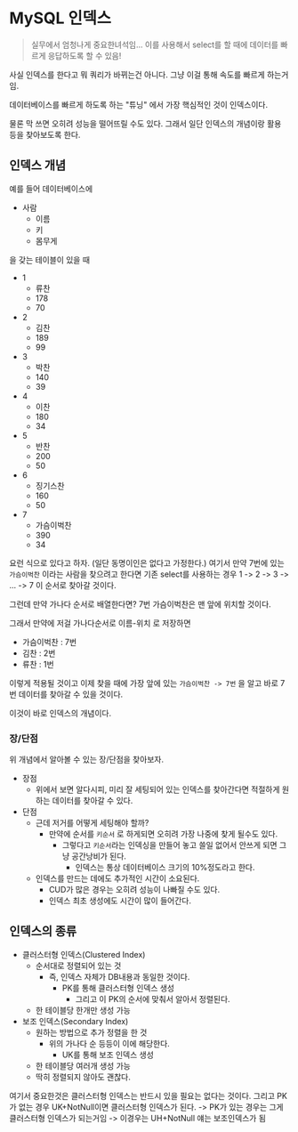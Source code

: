 # MySQL 인덱스

> 실무에서 엄청나게 중요한녀석임...
> 이를 사용해서 select를 할 때에 데이터를 빠르게 응답하도록 할 수 있음!

사실 인덱스를 한다고 뭐 쿼리가 바뀌는건 아니다.
그냥 이걸 통해 속도를 빠르게 하는거임.

데이터베이스를 빠르게 하도록 하는 "튜닝" 에서 가장 핵심적인 것이 인덱스이다.

물론 막 쓰면 오히려 성능을 떨어뜨릴 수도 있다.
그래서 일단 인덱스의 개념이랑 활용 등을 찾아보도록 한다.

## 인덱스 개념

예를 들어 데이터베이스에 

* 사람
    * 이름
    * 키
    * 몸무게

을 갖는 테이블이 있을 때

* 1
    * 류찬
    * 178
    * 70
* 2
    * 김찬
    * 189
    * 99
* 3
    * 박찬
    * 140
    * 39
* 4
    * 이찬
    * 180
    * 34
* 5
    * 반찬
    * 200
    * 50
* 6
    * 징기스찬
    * 160
    * 50
* 7
    * 가슴이벅찬
    * 390
    * 34

요런 식으로 있다고 하자. (일단 동명이인은 없다고 가정한다.)
여기서 만약 7번에 있는 `가슴이벅찬` 이라는 사람을 찾으려고 한다면 기존 select를 사용하는 경우 
1 -> 2 -> 3 -> ... -> 7
이 순서로 찾아갈 것이다.

그런데 만약 가나다 순서로 배열한다면?
7번 가슴이벅찬은 맨 앞에 위치할 것이다.

그래서 만약에 저걸 가나다순서로 이름-위치 로 저장하면

* 가슴이벅찬 : 7번
* 김찬 : 2번
* 류찬 : 1번

이렇게 적용될 것이고 이제 찾을 때에 가장 앞에 있는 `가슴이벅찬 -> 7번` 을 알고 바로 7번 데이터를 찾아갈 수 있을 것이다.

이것이 바로 인덱스의 개념이다.

### 장/단점

위 개념에서 알아볼 수 있는 장/단점을 찾아보자.

* 장점
    * 위에서 보면 알다시피, 미리 잘 세팅되어 있는 인덱스를 찾아간다면 적절하게 원하는 데이터를 찾아갈 수 있다.
* 단점
    * 근데 저거를 어떻게 세팅해야 할까?
        * 만약에 순서를 `키순서` 로 하게되면 오히려 가장 나중에 찾게 될수도 있다.
            * 그렇다고 `키순서`라는 인덱싱을 만들어 놓고 쓸일 없어서 안쓰게 되면 그냥 공간낭비가 된다.
                * 인덱스는 통상 데이터베이스 크기의 10%정도라고 한다.
    * 인덱스를 만드는 데에도 추가적인 시간이 소요된다.
        * CUD가 많은 경우는 오히려 성능이 나빠질 수도 있다.
        * 인덱스 최초 생성에도 시간이 많이 들어간다.


## 인덱스의 종류

* 클러스터형 인덱스(Clustered Index)
    * 순서대로 정렬되어 있는 것
        * 즉, 인덱스 자체가 DB내용과 동일한 것이다.
            * PK를 통해 클러스터형 인덱스 생성
                * 그리고 이 PK의 순서에 맞춰서 알아서 정렬된다.
    * 한 테이블당 한개만 생성 가능
* 보조 인덱스(Secondary Index)
    * 원하는 방법으로 추가 정렬을 한 것
        * 위의 가나다 순 등등이 이에 해당한다.
            * UK를 통해 보조 인덱스 생성
    * 한 테이블당 여러개 생성 가능
    * 딱히 정렬되지 않아도 괜찮다.

여기서 중요한것은 클러스터형 인덱스는 반드시 있을 필요는 없다는 것이다.
그리고 PK가 없는 경우 UK+NotNull이면 클러스터형 인덱스가 된다. -> PK가 있는 경우는 그게 클러스터형 인덱스가 되는거임 -> 이경우는 UH+NotNull 얘는 보조인덱스가 됨




